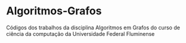 # Algoritmos-Grafos
Códigos dos trabalhos da disciplina Algoritmos em Grafos do curso de ciência da computação da Universidade Federal Fluminense
